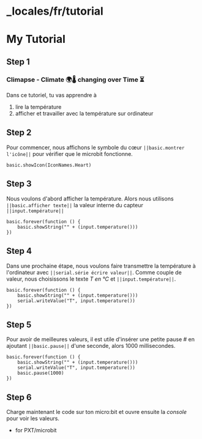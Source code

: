 # _locales/fr/tutorial
# My Tutorial
## Step 1

### Climapse - Climate 🌍🌡️ changing over Time  ⏳️

Dans ce tutoriel, tu vas apprendre à
1. lire la température
2. afficher et travailler avec la température sur ordinateur

## Step 2

Pour commencer, nous affichons le symbole du cœur ``||basic.montrer l'icône||`` pour vérifier que le microbit fonctionne. 

```blocks
basic.showIcon(IconNames.Heart)
```

## Step 3

Nous voulons d'abord afficher la température. 
Alors nous utilisons ``||basic.afficher texte||`` la valeur interne du capteur  ``||input.température||`` 

```blocks
basic.forever(function () {
    basic.showString("" + (input.temperature()))
})
```

## Step 4

Dans une prochaine étape, nous voulons faire transmettre la température à l'ordinateur avec ``||serial.série écrire valeur||``.
Comme couple de valeur, nous choisissons le texte *T en °C* et ``||input.température||``.

```blocks
basic.forever(function () {
    basic.showString("" + (input.temperature()))
    serial.writeValue("T", input.temperature())
})
```

## Step 5

Pour avoir de meilleures valeurs, il est utile d'insérer une petite pause #
en ajoutant ``||basic.pause||`` d'une seconde, alors 1000 millisecondes.

```blocks
basic.forever(function () {
    basic.showString("" + (input.temperature()))
    serial.writeValue("T", input.temperature())
    basic.pause(1000)
})
```

## Step 6

Charge maintenant le code sur ton micro:bit et ouvre ensuite la *console* pour voir les valeurs.


* for PXT/microbit
<script src="https://makecode.com/gh-pages-embed.js"></script><script>makeCodeRender("{{ site.makecode.home_url }}", "{{ site.github.owner_name }}/{{ site.github.repository_name }}");</script>
